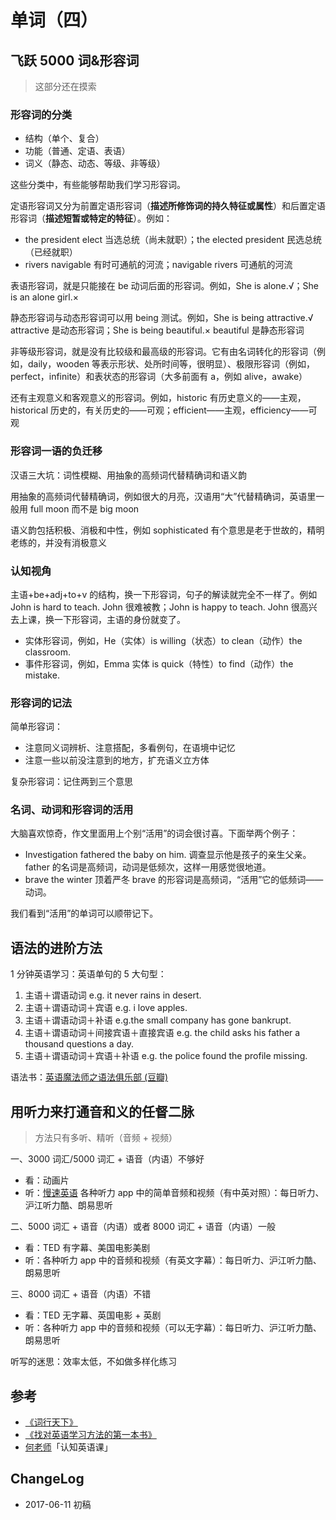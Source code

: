 # 单词（四）


## 飞跃 5000 词&形容词

> 这部分还在摸索

### 形容词的分类

- 结构（单个、复合）
- 功能（普通、定语、表语）
- 词义（静态、动态、等级、非等级）

这些分类中，有些能够帮助我们学习形容词。

定语形容词又分为前置定语形容词（**描述所修饰词的持久特征或属性**）和后置定语形容词（**描述短暂或特定的特征**）。例如：

- the president elect 当选总统（尚未就职）；the elected president 民选总统（已经就职）
- rivers navigable 有时可通航的河流；navigable rivers 可通航的河流

表语形容词，就是只能接在 be 动词后面的形容词。例如，She is alone.√；She is an alone girl.×

静态形容词与动态形容词可以用 being 测试。例如，She is being attractive.√ attractive 是动态形容词；She is being beautiful.× beautiful 是静态形容词

非等级形容词，就是没有比较级和最高级的形容词。它有由名词转化的形容词（例如，daily，wooden 等表示形状、处所时间等，很明显）、极限形容词（例如，perfect，infinite）和表状态的形容词（大多前面有 a，例如 alive，awake）

还有主观意义和客观意义的形容词。例如，historic 有历史意义的——主观，historical 历史的，有关历史的——可观；efficient——主观，efficiency——可观

### 形容词一语的负迁移

汉语三大坑：词性模糊、用抽象的高频词代替精确词和语义韵

用抽象的高频词代替精确词，例如很大的月亮，汉语用“大”代替精确词，英语里一般用 full moon 而不是 big moon

语义韵包括积极、消极和中性，例如 sophisticated 有个意思是老于世故的，精明老练的，并没有消极意义

### 认知视角

主语+be+adj+to+v 的结构，换一下形容词，句子的解读就完全不一样了。例如 John is hard to teach. John 很难被教；John is happy to teach. John 很高兴去上课，换一下形容词，主语的身份就变了。

- 实体形容词，例如，He（实体）is willing（状态）to clean（动作）the classroom.
- 事件形容词，例如，Emma 实体 is quick（特性）to find（动作）the mistake.

### 形容词的记法

简单形容词：

- 注意同义词辨析、注意搭配，多看例句，在语境中记忆
- 注意一些以前没注意到的地方，扩充语义立方体

复杂形容词：记住两到三个意思

### 名词、动词和形容词的活用

大脑喜欢惊奇，作文里面用上个别“活用”的词会很讨喜。下面举两个例子：

- Investigation fathered the baby on him. 调查显示他是孩子的亲生父亲。father 的名词是高频词，动词是低频次，这样一用感觉很地道。
- brave the winter 顶着严冬 brave 的形容词是高频词，“活用”它的低频词——动词。

我们看到“活用”的单词可以顺带记下。

## 语法的进阶方法

1 分钟英语学习：英语单句的 5 大句型：

1. 主语＋谓语动词 e.g. it never rains in desert.
2. 主语＋谓语动词＋宾语 e.g. i love apples.
3. 主语＋谓语动词＋补语 e.g.the small company has gone bankrupt.
4. 主语＋谓语动词＋间接宾语＋直接宾语 e.g. the child asks his father a thousand questions a day.
5. 主语＋谓语动词＋宾语＋补语 e.g. the police found the profile missing.

语法书：[英语魔法师之语法俱乐部 (豆瓣)](https://book.douban.com/subject/1014914/)

## 用听力来打通音和义的任督二脉

> 方法只有多听、精听（音频 + 视频）

一、3000 词汇/5000 词汇 + 语音（内语）不够好

- 看：动画片
- 听：[慢速英语](http://learningenglish.voanews.com/)
  各种听力 app 中的简单音频和视频（有中英对照）：每日听力、沪江听力酷、朗易思听

二、5000 词汇 + 语音（内语）或者 8000 词汇 + 语音（内语）一般

- 看：TED 有字幕、美国电影美剧
- 听：各种听力 app 中的音频和视频（有英文字幕）：每日听力、沪江听力酷、朗易思听

三、8000 词汇 + 语音（内语）不错

- 看：TED 无字幕、英国电影 + 英剧
- 听：各种听力 app 中的音频和视频（可以无字幕）：每日听力、沪江听力酷、朗易思听

听写的迷思：效率太低，不如做多样化练习

## 参考

- [《词行天下》](https://book.douban.com/subject/26394930/)
- [《找对英语学习方法的第一本书》](https://book.douban.com/subject/11522125/)
- [何老师](http://www.zaih.com/mentor/84783701/?recommendby=84783701)「认知英语课」

## ChangeLog

- 2017-06-11 初稿

